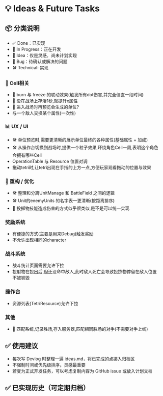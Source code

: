 # 💡 Ideas & Future Tasks

## 📦 分类说明
- ✅ Done：已实现
- 🔄 In Progress：正在开发
- 🧠 Idea：仅是灵感，尚未计划实现
- 🐞 Bug：待确认或解决的问题
- 🛠️ Technical: 实现

### 🧩 Cell相关
- 🧠 burn 与 freeze 的联动效果(触发所有dot伤害,并完全僵直一段时间)
- 🧠 没在战场上存活1秒,就提升x属性
- 🧠 进入战场时再预览会生成的单位?
- 与一个敌人交换某个属性(一次性)

### 📊 UX / UI
- 🛠️ 单位预览时,需要更清晰的展示单位最终的各种属性(基础属性 + 加成)
- 🛠️ 从操作台切换到战场时,提供一个粒子效果,环绕角色Cell一周,表明这个角色会拥有哪些Cell
- OperationTable 与 Resource 位置对调
- 拖动tetri时,让tetri出现在手指的上方一点,方便玩家观看拖动的位置与效果

### 🔧 重构 / 优化
- 🛠️ 整理和分离UnitManage 和 BattleField 之间的逻辑
- 🛠️ Unit的enemyUnits 的名字表一更清晰(按距离排序)
- 🧠 投掷物技能造成伤害的方式似乎很类似,是不是可以统一实现

### 奖励系统
- 有便捷的方式(主要是用来Debug)触发奖励
- 不允许出现相同的character

### 战斗系统
- 战斗统计页面需要允许下拉
- 投射物在投出后,但还没命中敌人,此时敌人死亡会导致投掷物停留在敌人位置不被销毁

### 操作台
- 资源列表(TetriResource)允许下拉


### 其他
- 🧠 匹配系统,记录胜场,存入服务器,匹配相同胜场的对手(不需要对手上线)



## ✅ 使用建议
- 每次写 Devlog 时整理一遍 ideas.md，将已完成的点挪入归档区
- 不强制时间或优先级排序，灵感最重要
- 若变为正式开发任务，可以考虑复制内容为 GitHub issue 或放入计划文档

## ✅ 已实现历史（可定期归档）